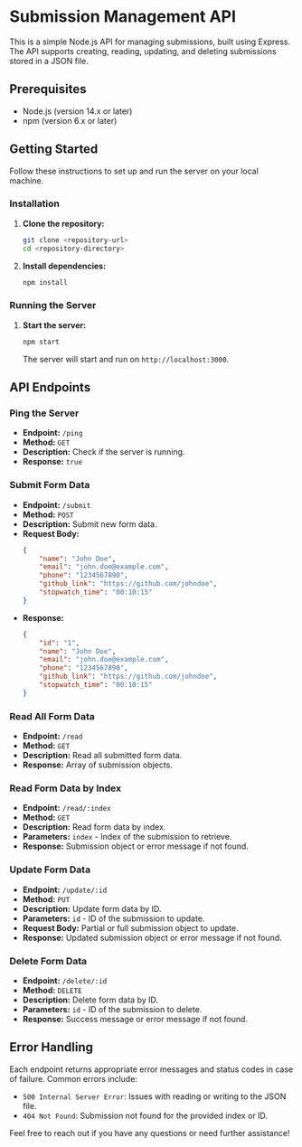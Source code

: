 # Submission Management API

This is a simple Node.js API for managing submissions, built using Express. The API supports creating, reading, updating, and deleting submissions stored in a JSON file.

## Prerequisites

- Node.js (version 14.x or later)
- npm (version 6.x or later)

## Getting Started

Follow these instructions to set up and run the server on your local machine.

### Installation

1. **Clone the repository:**

   ```bash
   git clone <repository-url>
   cd <repository-directory>
   ```

2. **Install dependencies:**

   ```bash
   npm install
   ```

### Running the Server

1. **Start the server:**

   ```bash
   npm start
   ```

   The server will start and run on `http://localhost:3000`.

## API Endpoints

### Ping the Server

- **Endpoint:** `/ping`
- **Method:** `GET`
- **Description:** Check if the server is running.
- **Response:** `true`

### Submit Form Data

- **Endpoint:** `/submit`
- **Method:** `POST`
- **Description:** Submit new form data.
- **Request Body:**
  ```json
  {
      "name": "John Doe",
      "email": "john.doe@example.com",
      "phone": "1234567890",
      "github_link": "https://github.com/johndoe",
      "stopwatch_time": "00:10:15"
  }
  ```
- **Response:**
  ```json
  {
      "id": "1",
      "name": "John Doe",
      "email": "john.doe@example.com",
      "phone": "1234567890",
      "github_link": "https://github.com/johndoe",
      "stopwatch_time": "00:10:15"
  }
  ```

### Read All Form Data

- **Endpoint:** `/read`
- **Method:** `GET`
- **Description:** Read all submitted form data.
- **Response:** Array of submission objects.

### Read Form Data by Index

- **Endpoint:** `/read/:index`
- **Method:** `GET`
- **Description:** Read form data by index.
- **Parameters:** `index` - Index of the submission to retrieve.
- **Response:** Submission object or error message if not found.

### Update Form Data

- **Endpoint:** `/update/:id`
- **Method:** `PUT`
- **Description:** Update form data by ID.
- **Parameters:** `id` - ID of the submission to update.
- **Request Body:** Partial or full submission object to update.
- **Response:** Updated submission object or error message if not found.

### Delete Form Data

- **Endpoint:** `/delete/:id`
- **Method:** `DELETE`
- **Description:** Delete form data by ID.
- **Parameters:** `id` - ID of the submission to delete.
- **Response:** Success message or error message if not found.

## Error Handling

Each endpoint returns appropriate error messages and status codes in case of failure. Common errors include:

- `500 Internal Server Error`: Issues with reading or writing to the JSON file.
- `404 Not Found`: Submission not found for the provided index or ID.


Feel free to reach out if you have any questions or need further assistance!
